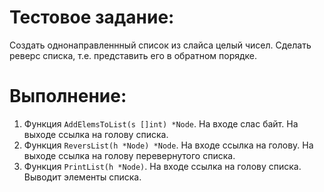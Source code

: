 # Тестовое задание:

Создать однонаправленнный список из слайса целый чисел. Сделать реверс списка, т.е. представить его в обратном порядке.

# Выполнение:

1. Функция `AddElemsToList(s []int) *Node`. На входе слас байт. На выходе ссылка на голову списка.
2. Функция `ReversList(h *Node) *Node`. На входе ссылка на голову. На выходе ссылка на голову перевернутого списка.
3. Функция `PrintList(h *Node)`. На входе ссылка на голову списка. Выводит элементы списка.